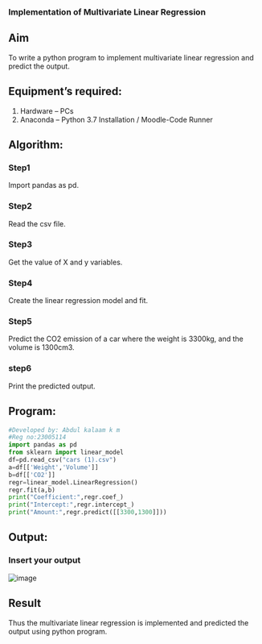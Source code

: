 ### Implementation of Multivariate Linear Regression

## Aim
To write a python program to implement multivariate linear regression and predict the output.
## Equipment’s required:
1.	Hardware – PCs
2.	Anaconda – Python 3.7 Installation / Moodle-Code Runner
## Algorithm:
### Step1
Import pandas as pd.

### Step2
Read the csv file.

### Step3
Get the value of X and y variables.

### Step4

Create the linear regression model and fit.
### Step5
Predict the CO2 emission of a car where the weight is 3300kg, and the volume is 1300cm3.

### step6
Print the predicted output.

## Program:
```python
#Developed by: Abdul kalaam k m
#Reg no:23005114
import pandas as pd
from sklearn import linear_model
df=pd.read_csv("cars (1).csv")
a=df[['Weight','Volume']]
b=df[['CO2']]
regr=linear_model.LinearRegression()
regr.fit(a,b)
print("Coefficient:",regr.coef_)
print("Intercept:",regr.intercept_)
print("Amount:",regr.predict([[3300,1300]]))
```
## Output:
### Insert your output
![image](https://github.com/23006860/Multivariate-Linear-Regression/assets/139841752/25cce7e4-721e-487e-b847-a41540965e3f)
## Result
Thus the multivariate linear regression is implemented and predicted the output using python program.
